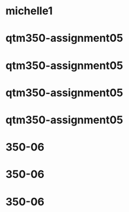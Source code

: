 # michelle1
# qtm350-assignment05
# qtm350-assignment05
# qtm350-assignment05
# qtm350-assignment05
# 350-06
# 350-06
# 350-06
